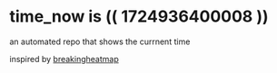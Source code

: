 # time_now is (( 1724936400008 ))

an automated repo that shows the currnent time

inspired by [breakingheatmap](https://github.com/breakingheatmap/breakingheatmap)